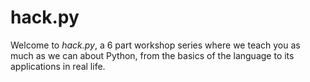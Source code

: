 # hack.py

Welcome to *hack.py*, a 6 part workshop series where we teach you as much as we can about Python, from the basics of the language to its applications in real life. 

